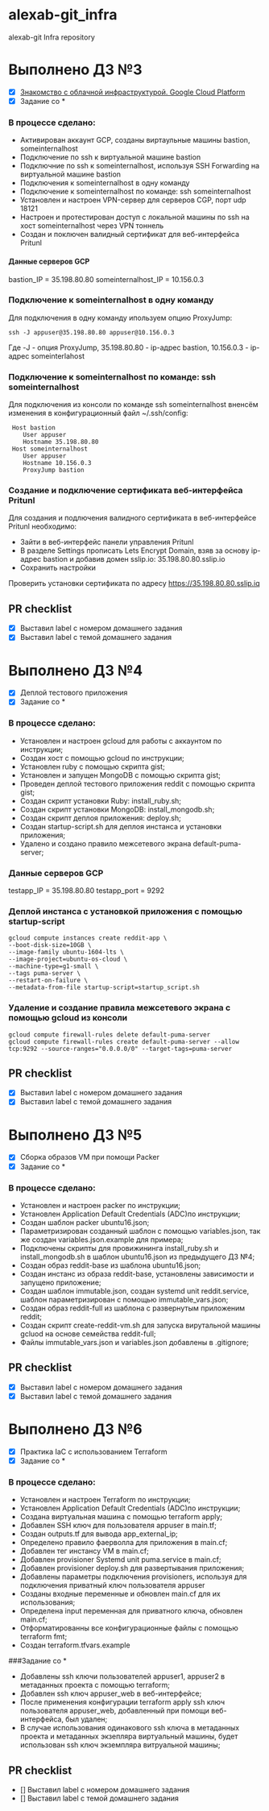 # alexab-git_infra
alexab-git Infra repository

# Выполнено ДЗ №3
 - [x] [Знакомство с облачной инфраструктурой. Google Cloud Platform](#gcp)
 - [x] Задание со *
### В процессе сделано:
 - Активирован аккаунт GCP, созданы виртаульные машины bastion, someinternalhost
 - Подключение по ssh к виртуальной машине bastion
 - Подключние по ssh к someinternalhost, используя SSH Forwarding на виртуальной машине bastion
 - Подключения к someinternalhost в одну команду
 - Подключение к someinternalhost по команде: ssh someinternalhost
 - Установлен и настроен VPN-сервер для серверов CGP, порт udp 18121
 - Настроен и протестирован доступ с локальной машины по ssh на хост someinternalhost через VPN тоннель
 - Создан и поключен валидный сертификат для веб-интерфейса Pritunl

<a name="gcp"><h4>Данные серверов GCP</h4></a>

bastion_IP = 35.198.80.80
someinternalhost_IP = 10.156.0.3

### Подключение к someinternalhost в одну команду
 Для подключения в одну команду ипользуем опцию ProxyJump:
```shell 
ssh -J appuser@35.198.80.80 appuser@10.156.0.3
```
 Где -J - опция ProxyJump, 35.198.80.80 - ip-адрес bastion, 10.156.0.3 - ip-адрес someinterlahost 

### Подключение к someinternalhost по команде: ssh someinternalhost
 Для подключения из консоли по команде ssh someinternalhost вненсём изменения в конфигурационный файл ~/.ssh/config:
```text
 Host bastion
	User appuser
	Hostname 35.198.80.80
 Host someinternalhost
	User appuser
	Hostname 10.156.0.3
	ProxyJump bastion
```
### Создание и подключение сертификата веб-интерфейса Pritunl
Для создания и подлючения валидного сертификата в веб-интерфейсе Pritunl необходимо:
 - Зайти в веб-интерфейс панели управления Pritunl
 - В разделе Settings прописать Lets Encrypt Domain, взяв за основу ip-адрес bastion и добавив домен sslip.io: 35.198.80.80.sslip.io
 - Сохранить настройки

Проверить установки сертификата по адресу https://35.198.80.80.sslip.iq

## PR checklist
 - [x] Выставил label с номером домашнего задания
 - [x] Выставил label с темой домашнего задания

# Выполнено ДЗ №4
 - [x] Деплой тестового приложения
 - [x] Задание со *
 ### В процессе сделано:
 - Установлен и настроен gcloud для работы с аккаунтом по инструкции;
 - Создан хост с помощью gcloud по инструкции;
 - Установлен ruby с помощью скрипта gist;
 - Установлен и запущен MongoDB с помощью скрипта gist;
 - Проведен деплой тестового приложения reddit с помощью скрипта gist;
 - Создан скрипт установки Ruby: install_ruby.sh;
 - Создан скрипт установки MongoDB: install_mongodb.sh;
 - Создан скрипт деплоя приложения: deploy.sh;
 - Создан startup-script.sh для деплоя инстанса и установки приложения;
 - Удалено и создано правило межсетевого экрана default-puma-server;

### Данные серверов GCP
testapp_IP = 35.198.80.80
testapp_port = 9292

### Деплой инстанса с установкой приложения с помощью startup-script
```shell
gcloud compute instances create reddit-app \ 
--boot-disk-size=10GB \
--image-family ubuntu-1604-lts \
--image-project=ubuntu-os-cloud \
--machine-type=g1-small \
--tags puma-server \
--restart-on-failure \
--metadata-from-file startup-script=startup_script.sh
```
### Удаление и создание правила межсетевого экрана с помощью gcloud из консоли 
```shell
gcloud compute firewall-rules delete default-puma-server
gcloud compute firewall-rules create default-puma-server --allow tcp:9292 --source-ranges="0.0.0.0/0" --target-tags=puma-server
```

## PR checklist
 - [x] Выставил label с номером домашнего задания
 - [x] Выставил label с темой домашнего задания

# Выполнено ДЗ №5
 - [x] Сборка образов VM при помощи Packer
 - [x] Задание со *

### В процессе сделано:
 - Установлен и настроен packer по инструкции;
 - Установлен Application Default Credentials (ADC)по инструкции;
 - Создан шаблон packer ubuntu16.json;
 - Параметризирован созданный шаблон с помощью variables.json, так же создан variables.json.example для примера;
 - Подключены скрипты для провижининга install_ruby.sh и install_mongodb.sh в шаблон ubuntu16.json из предыдущего ДЗ №4;
 - Создан образ reddit-base из шаблона ubuntu16.json;
 - Создан инстанс из образа reddit-base, установлены зависимости и запущено приложение;
 - Создан шаблон immutable.json, создан systemd unit reddit.service, шаблон параметризирован с помощью immutable_vars.json;
 - Создан образ reddit-full из шаблона с развернутым приложеним reddit;
 - Создан скрипт create-reddit-vm.sh для запуска вирутальной машины gcluod на основе семейства reddit-full;
 - Файлы immutable_vars.json и variables.json добавлены в .gitignore;

## PR checklist
 - [x] Выставил label с номером домашнего задания
 - [x] Выставил label с темой домашнего задания

# Выполнено ДЗ №6
 - [x] Практика IaC с использованием Terraform  
 - [x] Задание со *

### В процессе сделано:
 - Установлен и настроен Terraform по инструкции;
 - Установлен Application Default Credentials (ADC)по инструкции;
 - Создана виртуальная машина с помощью terraform apply;
 - Добавлен SSH ключ для пользователя appuser в main.tf;
 - Создан outputs.tf для вывода app_external_ip;
 - Определено правило фаерволла для приложения в main.cf;
 - Добавлен тег инстансу VM в main.cf;
 - Добавлен provisioner Systemd unit puma.service в main.cf;
 - Добавлен provisioner deploy.sh для развертывания приложения;
 - Добавлены параметры подключения provisioners, используя для подключения приватный ключ пользователя appuser
 - Созданы входные переменные и обновлен main.cf для их использования;
 - Определена input переменная для приватного ключа, обновлен main.cf;
 - Отформатированны все конфигурационные файлы с помощью terraform fmt;
 - Создан terraform.tfvars.example

###Задание со * 
 - Добавлены ssh ключи пользователей appuser1, appuser2 в метаданных проекта с помощью terraform;
 - Добавлен ssh ключ appuser_web в веб-интерфейсе;
 - После применения конфигурации terraform apply ssh ключ пользователя appuser_web, добавленный при помощи веб-интерфейса, был удален;
 - В случае использования одинакового ssh ключа в метаданных проекта и метаданных экзепляра виртуальный машины, будет использован  ssh ключ экземпляра витруальной машины;


## PR checklist
 - [] Выставил label с номером домашнего задания
 - [] Выставил label с темой домашнего задания








